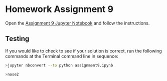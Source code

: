 # Homework Assignment 9


Open the [Assignment 9 Jupyter Notebook](assignment9.ipynb) and follow the instructions.

## Testing

If you would like to check to see if your solution is correct, run the following commands at the Terminal command line in sequence:

```bash
>jupyter nbconvert --to python assignment9.ipynb
```

```bash
>nose2
```
